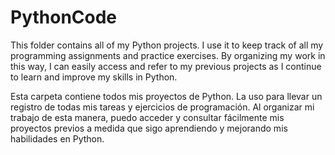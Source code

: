 

# PythonCode
This folder contains all of my Python projects. I use it to keep track of all my programming assignments and practice exercises. 
By organizing my work in this way, I can easily access and refer to my previous projects as I continue to learn and improve my skills in Python.



Esta carpeta contiene todos mis proyectos de Python. La uso para llevar un registro de todas mis tareas y ejercicios de programación. 
Al organizar mi trabajo de esta manera, puedo acceder y consultar fácilmente mis proyectos previos a medida que sigo aprendiendo y mejorando mis habilidades en Python.
